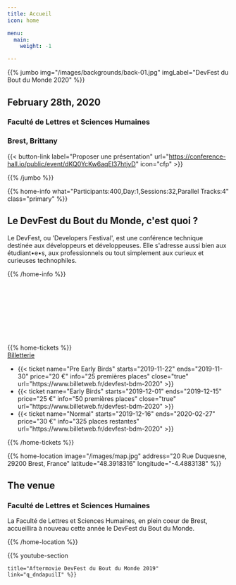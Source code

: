 ```yaml
---
title: Accueil
icon: home

menu:
  main:
    weight: -1

---
```


<!-- ... -->

{{% jumbo img="/images/backgrounds/back-01.jpg" imgLabel="DevFest du Bout du Monde 2020" %}}


## February 28th, 2020
### Faculté de Lettres et Sciences Humaines
### Brest, Brittany

<!-- <a class="btn primary btn-lg" style="margin-top: 1em;" href="https://drive.google.com/open?id=1Uo1V4v3SHjl2q27SNkOyHkcuagKJmTU4" target="_blank">Devenez Partenaire 🇫🇷</a> -->

{{< button-link label="Proposer une présentation"
                url="https://conference-hall.io/public/event/dKQ0YcKw6aqEl37htjvD"
                icon="cfp" >}}

{{% /jumbo %}}



<!-- ... -->

{{% home-info what="Participants:400,Day:1,Sessions:32,Parallel Tracks:4" class="primary" %}}

## Le DevFest du Bout du Monde, c'est quoi ?

Le DevFest, ou 'Developers Festival', est une conférence technique destinée aux développeurs et développeuses. Elle s'adresse aussi bien aux étudiant•e•s, aux professionnels ou tout simplement aux curieux et curieuses technophiles.

{{% /home-info %}}

<!-- ... -->

{{% home-tickets %}}
<a class="btn primary" href="https://www.billetweb.fr/devfest-bdm-2020" target="_blank"><svg class="icon icon-cfp"><use xlink:href="#ticket"></use></svg>Billetterie</a>

<ul>
<li>{{< ticket name="Pre Early Birds"
           starts="2019-11-22"
           ends="2019-11-30"
           price="20 €"
           info="25 premières places"
           close="true"
           url="https://www.billetweb.fr/devfest-bdm-2020" >}}</li>
<li>{{< ticket name="Early Birds"
           starts="2019-12-01"
           ends="2019-12-15"
           price="25 €"
           info="50 premières places"
           close="true"
           url="https://www.billetweb.fr/devfest-bdm-2020" >}}</li>
<li>{{< ticket name="Normal"
           starts="2019-12-16"
           ends="2020-02-27"
           price="30 €"
           info="325 places restantes"
           url="https://www.billetweb.fr/devfest-bdm-2020" >}}</li>
</ul>
{{% /home-tickets %}}

<!-- ... -->

{{% home-location
    image="/images/map.jpg"
    address="20 Rue Duquesne, 29200 Brest, France"
    latitude="48.3918316"
    longitude="-4.4883138" %}}

## The venue

### Faculté de Lettres et Sciences Humaines

La Faculté de Lettres et Sciences Humaines, en plein coeur de Brest, 
accueillira à nouveau cette année le DevFest du Bout du Monde.

{{% /home-location %}}

<!-- ... -->

{{% youtube-section 

    title="Aftermovie DevFest du Bout du Monde 2019" 
    link="q_dndapuilI" %}}

<!-- ... -->


